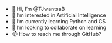 - 👋 Hi, I’m @TJwantsaB
- 👀 I’m interested in Artificial Intelligence
- 🌱 I’m currently learning Python and CS
- 💞️ I’m looking to collaborate on learning
- 📫 How to reach me through GitHub?

<!---
TJwantsaB/TJwantsaB is a ✨ special ✨ repository because its `README.md` (this file) appears on your GitHub profile.
You can click the Preview link to take a look at your changes.
--->
